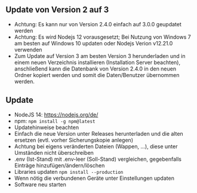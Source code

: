 ## Update von Version 2 auf 3

-   Achtung: Es kann nur von Version 2.4.0 einfach auf 3.0.0 geupdatet werden
-   Achtung: Es wird Nodejs 12 vorausgesetzt; Bei Nutzung von Windows 7 am besten auf Windows 10
    updaten oder Nodejs Verion v12.21.0 verwenden
-   Zum Update auf Version 3 am besten Version 3 herunderladen und in einem neuen Verzeichnis
    installieren (Installation Server beachten), anschließend kann die Datenbank von Version 2.4.0
    in den neuen Ordner kopiert werden und somit die Daten/Benutzer übernommen werden.

## Update

-   NodeJS 14: https://nodejs.org/de/
-   npm: `npm install -g npm@latest`
-   Updatehinweise beachten
-   Einfach die neue Version unter Releases herunterladen und die alten ersetzen (evtl. vorher
    Sicherungskopie anlegen)
-   Achtung bei eigens veränderten Dateien (Wappen, ...), diese unter Umständen nicht überschreiben
-   .env (Ist-Stand) mit .env-leer (Soll-Stand) vergleichen, gegebenfalls Einträge
    hinzufügen/ändern/löschen
-   Libraries updaten `npm install --production`
-   Wenn nötig die verbundenen Geräte unter Einstellungen updaten
-   Software neu starten
